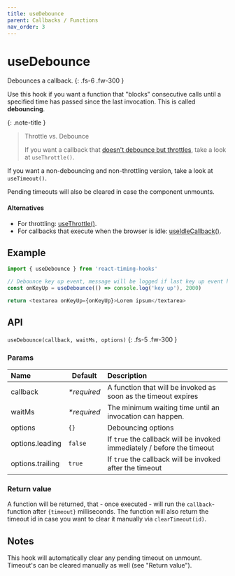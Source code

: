 ```yaml
---
title: useDebounce
parent: Callbacks / Functions
nav_order: 3
---
```


# useDebounce

Debounces a callback.
{: .fs-6 .fw-300 }

Use this hook if you want a function that "blocks" consecutive calls until a specified
time has passed since the last invocation. This is called **debouncing**.

{: .note-title }
> Throttle vs. Debounce
>
> If you want a callback that [doesn't debounce but throttles][thr-vs-deb], take a look at `useThrottle()`.

If you want a non-debouncing and non-throttling version, take a look at `useTimeout()`.

Pending timeouts will also be cleared in case the component unmounts.

#### Alternatives
- For throttling: [useThrottle()](/react-timing-hooks/callbacks/useThrottle.html).
- For callbacks that execute when the browser is idle: [useIdleCallback()](/react-timing-hooks/callbacks/useIdleCallback.html).

## Example

```javascript
import { useDebounce } from 'react-timing-hooks'

// Debounce key up event, message will be logged if last key up event has been more than 2 seconds ago.
const onKeyUp = useDebounce(() => console.log('key up'), 2000)

return <textarea onKeyUp={onKeyUp}>Lorem ipsum</textarea>
```

## API

`useDebounce(callback, waitMs, options)`
{: .fs-5 .fw-300 }

### Params

| Name             | Default     | Description                                                             |
|:-----------------|-------------|:------------------------------------------------------------------------|
| callback         | _*required_ | A function that will be invoked as soon as the timeout expires          |
| waitMs           | _*required_ | The minimum waiting time until an invocation can happen.                |
| options          | `{}`        | Debouncing options                                                      |
| options.leading  | `false`     | If `true` the callback will be invoked immediately / before the timeout |
| options.trailing | `true`      | If `true` the callback will be invoked after the timeout                |


### Return value

A function will be returned, that - once executed - will run the `callback`-function after `{timeout}` milliseconds.
The function will also return the timeout id in case you want to clear it manually via `clearTimeout(id)`.

## Notes

This hook will automatically clear any pending timeout on unmount. Timeout's can be cleared manually as well (see "Return value").

[thr-vs-deb]: https://css-tricks.com/the-difference-between-throttling-and-debouncing/
